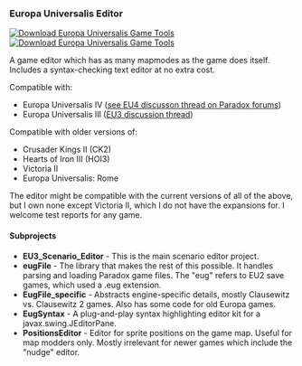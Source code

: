 ### Europa Universalis Editor
[![Download Europa Universalis Game Tools](https://a.fsdn.com/con/app/sf-download-button)](https://sourceforge.net/projects/eug/files/latest/download) [![Download Europa Universalis Game Tools](https://img.shields.io/sourceforge/dt/eug.svg)](https://sourceforge.net/projects/eug/files/latest/download)

A game editor which has as many mapmodes as the game does itself. Includes a syntax-checking text editor at no extra cost.

Compatible with:
- Europa Universalis IV ([see EU4 discusson thread on Paradox forums](https://forum.paradoxplaza.com/forum/index.php?threads/announcing-a-scenario-editor-and-map-viewer.707474/))
- Europa Universalis III ([EU3 discussion thread](https://forum.paradoxplaza.com/forum/index.php?threads/clausewitz-save-game-and-scenario-editor-viewer.527308/))

Compatible with older versions of:
- Crusader Kings II (CK2)
- Hearts of Iron III (HOI3)
- Victoria II
- Europa Universalis: Rome

The editor might be compatible with the current versions of all of the above, but I own none except Victoria II, which I do not have the expansions for. I welcome test reports for any game.

#### Subprojects

- **EU3_Scenario_Editor** - This is the main scenario editor project.
- **eugFile** - The library that makes the rest of this possible. It handles parsing and loading Paradox game files. The "eug" refers to EU2 save games, which used a .eug extension.
- **EugFile_specific** - Abstracts engine-specific details, mostly Clausewitz vs. Clausewitz 2 games. Also has some code for old Europa games.
- **EugSyntax** - A plug-and-play syntax highlighting editor kit for a javax.swing.JEditorPane.
- **PositionsEditor** - Editor for sprite positions on the game map. Useful for map modders only. Mostly irrelevant for newer games which include the "nudge" editor.
